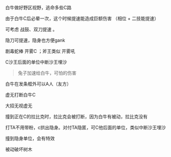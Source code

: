 白牛做好野区视野，逃命多些C路

由于白牛C后必晕一次，这个时候提速能造成巨额伤害 （相位 + 二技能提速）

可考虑 战鼓、双刀提速 。

隐刀可提速，隐身也方便gank

剧毒蛇棒 开雾C ；斧王类似 开雾吼

C沙王后面的单位中断沙王埋沙

> 兔子加速给白牛，可怕的伤害

白牛在发条框外可以A人（友方）

虚无打断白牛C

大招无视虚无

撞到正在C的拉比克时，拉比克会被打断，因为白牛有被动，拉比克没有

打TA不用带粉，c拱出隐身。对付TA隐匿，可C他后面的单位，类似中断沙王埋沙

撞到隐身单位，会有特效

被动破坏树木
